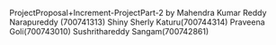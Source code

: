 ProjectProposal+Increment-ProjectPart-2
by Mahendra Kumar Reddy Narapureddy (700741313)
   Shiny Sherly Katuru(700744314)
   Praveena Goli(700743010)
   Sushrithareddy Sangam(700742861)

